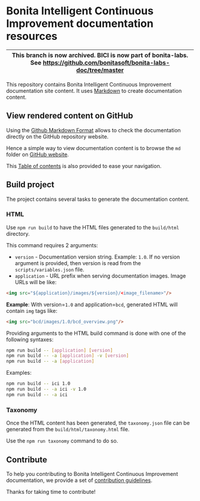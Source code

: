 # Bonita Intelligent Continuous Improvement documentation resources

| This branch is now archived. BICI is now part of bonita-labs. See https://github.com/bonitasoft/bonita-labs-doc/tree/master |
| ----- |


This repository contains Bonita Intelligent Continuous Improvement documentation site content.
It uses [Markdown](https://help.github.com/categories/writing-on-github/) to create documentation content.


## View rendered content on GitHub

Using the [Github Markdown Format](https://help.github.com/categories/writing-on-github/) allows to check the documentation directly on the GitHub repository website.

Hence a simple way to view documentation content is to browse the `md` folder on [GitHub website](md).

This [Table of contents](md/taxonomy.md) is also provided to ease your navigation.

## Build project

The project contains several tasks to generate the documentation content.

### HTML

Use `npm run build` to have the HTML files generated to the `build/html` directory.

This command requires 2 arguments:
- `version` - Documentation version string. Example: `1.0`. If no version argument is provided, then version is read from the `scripts/variables.json` file.
- `application` - URL prefix when serving documentation images. Image URLs will be like:
```html
<img src="${application}/images/${version}/<image_filename>"/>
```

**Example**: With version=`1.0` and application=`bcd`, generated HTML will contain `img` tags like:
```html
<img src="bcd/images/1.0/bcd_overview.png"/>
```

Providing arguments to the HTML build command is done with one of the following syntaxes:
```bash
npm run build -- [application] [version]
npm run build -- -a [application] -v [version]
npm run build -- -a [application]
```

Examples:
```bash
npm run build -- ici 1.0
npm run build -- -a ici -v 1.0
npm run build -- -a ici
```

### Taxonomy

Once the HTML content has been generated, the `taxonomy.json` file can be generated from the `build/html/taxonomy.html` file.

Use the `npm run taxonomy` command to do so.

## Contribute

To help you contributing to Bonita Intelligent Continuous Improvement documentation, we provide a set of [contribution guidelines](https://github.com/bonitasoft/bonita-doc/blob/7.3/CONTRIBUTING.md).

Thanks for taking time to contribute!
